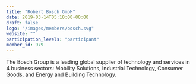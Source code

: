 ```yaml
---
title: "Robert Bosch GmbH"
date: 2019-03-14T05:10:00-00:00
draft: false
logo: "/images/members/bosch.svg"
website: ""
participation_levels: "participant"
member_id: 979
---
```


The Bosch Group is a leading global supplier of technology and services in 4 business sectors: Mobility Solutions, Industrial Technology, Consumer Goods, and Energy and Building Technology.